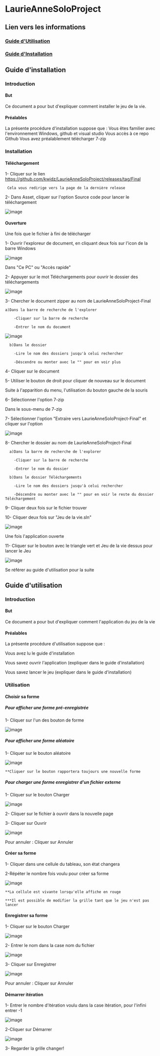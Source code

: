 # LaurieAnneSoloProject

## Lien vers les informations

### [Guide d'Utilisation](https://github.com/kwidz/LaurieAnneSoloProject/blob/main/README.md#guide-dutilisation-1)

### [Guide d'Installation](https://github.com/kwidz/LaurieAnneSoloProject/blob/main/README.md#guide-dinstallation-1)


## Guide d'installation

### Introduction 

#### But 

Ce document a pour but d'expliquer comment installer le jeu de la vie. 

#### Préalables
La présente procédure d'installation suppose que :
  Vous êtes familier avec l'environnement Windows, github et visual studio
  Vous accès à ce repo Github
  Vous avez préalablement télécharger 7-zip

### Installation 

#### Téléchargement

  1- Cliquer sur le lien https://github.com/kwidz/LaurieAnneSoloProject/releases/tag/Final
     
     Cela vous redirige vers la page de la dernière release 
      
  2- Dans Asset, cliquer sur l'option Source code pour lancer le téléchargement 
  
  ![image](https://github.com/kwidz/LaurieAnneSoloProject/blob/main/What/Photo/githubTel.png)
  
#### Ouverture
Une fois que le fichier à fini de télécharger

  1- Ouvrir l'exploreur de document, en cliquant deux fois sur l'icon de la barre Windows
  
   ![image](https://github.com/kwidz/LaurieAnneSoloProject/blob/main/What/Photo/ExploreurFichier.png)
  
  Dans "Ce PC" ou "Accès rapide"
  
  2- Appuyer sur le mot Téléchargements pour ouvrir le dossier des téléchargements
  
  ![image](https://github.com/kwidz/LaurieAnneSoloProject/blob/main/What/Photo/T%C3%A9l%C3%A9chargements.png)
  
  3- Chercher le document zipper au nom de LaurieAnneSoloProject-Final 
    
    a)Dans la barre de recherche de l'explorer
    
        -Cliquer sur la barre de recherche
      
        -Entrer le nom du document
        
![image](https://github.com/kwidz/LaurieAnneSoloProject/blob/main/What/Photo/Recherche.PNG)
        
      b)Dans le dossier
    
        -Lire le nom des dossiers jusqu'à celui rechercher
      
        -Déscendre ou monter avec le "" pour en voir plus
      
  4- Cliquer sur le document
   
  5- Utiliser le bouton de droit pour cliquer de nouveau sur le document
   
  Suite à l'apparition du menu, l'utilisation du bouton gauche de la souris
   
  6- Sélectionner l'option 7-zip
   
  Dans le sous-menu de 7-zip
   
  7- Sélectionner l'option "Extraire vers LaurieAnneSoloProject-Final" et cliquer sur l'option
  
  ![image](https://github.com/kwidz/LaurieAnneSoloProject/blob/main/What/Photo/7zip.png)
   
  8- Chercher le dossier au nom de LaurieAnneSoloProject-Final 
  
      a)Dans la barre de recherche de l'explorer
    
        -Cliquer sur la barre de recherche
      
        -Entrer le nom du dossier
      
      b)Dans le dossier Téléchargements
    
        -Lire le nom des dossiers jusqu'à celui rechercher
      
        -Déscendre ou monter avec le "" pour en voir le reste du dossier Téléchargement
        
   9- Cliquer deux fois sur le fichier trouver
     
   10- Cliquer deux fois sur "Jeu de la vie.sln"
   
   ![image](https://github.com/kwidz/LaurieAnneSoloProject/blob/main/What/Photo/ouvrirVisual.PNG)
   
   Une fois l'application ouverte
   
   11- Cliquer sur le bouton avec le triangle vert et Jeu de la vie dessus pour lancer le Jeu
    
   ![image](https://github.com/kwidz/LaurieAnneSoloProject/blob/main/What/Photo/DessusVisual.PNG)
    
 Se référer au guide d'utilisation pour la suite
        
   
## Guide d'utilisation

### Introduction 

#### But 

Ce document a pour but d'expliquer comment l'application du jeu de la vie

#### Préalables
La présente procédure d'utilisation suppose que :

  Vous avez lu le guide d'installation
  
  Vous savez ouvrir l'application (expliquer dans le guide d'installation)
  
  Vous savez lancer le jeu (expliquer dans le guide d'installation)
  

### Utilisation

#### Choisir sa forme

##### Pour afficher une forme pré-enregistrée

1- Cliquer sur l'un des bouton de forme 

![image](https://github.com/kwidz/LaurieAnneSoloProject/blob/main/What/Photo/Configuration%20Forme.PNG)
        
##### Pour  afficher une forme aléatoire

1- Cliquer sur le bouton aléatoire

![image](https://github.com/kwidz/LaurieAnneSoloProject/blob/main/What/Photo/Configuration%20Al%C3%A9atoire.PNG)

    **Cliquer sur le bouton rapportera toujours une nouvelle forme
 
##### Pour charger une forme enregistrer d'un fichier externe

1- Cliquer sur le bouton Charger

![image](https://github.com/kwidz/LaurieAnneSoloProject/blob/main/What/Photo/Configuration%20Charger.PNG)

2- Cliquer sur le fichier à ouvrir dans la nouvelle page

3- Cliquer sur Ouvrir

![image](https://github.com/kwidz/LaurieAnneSoloProject/blob/main/What/Photo/ChargerFichier.png)

  Pour annuler : Cliquer sur Annuler
 
 #### Créer sa forme
 
 1- Cliquer dans une cellule du tableau, son état changera
 
 2-Répéter le nombre fois voulu pour créer sa forme
 
 ![image](https://github.com/kwidz/LaurieAnneSoloProject/blob/main/What/Photo/JeuComplet.PNG)
 
    **La cellule est vivante lorsqu'elle affiche en rouge
    
    ***Il est possible de modifier la grille tant que le jeu n'est pas lancer


 #### Enregistrer sa forme
 
 1- Cliquer sur le bouton Charger

![image](https://github.com/kwidz/LaurieAnneSoloProject/blob/main/What/Photo/Configuration%20Enregistrer.PNG)

2- Entrer le nom dans la case nom du fichier

![image](https://github.com/kwidz/LaurieAnneSoloProject/blob/main/What/Photo/EnregistrerEntrer.PNG)

3- Cliquer sur Enregistrer

![image](https://github.com/kwidz/LaurieAnneSoloProject/blob/main/What/Photo/Enregistrer.PNG)

  Pour annuler : Cliquer sur Annuler
  
#### Démarrer itération

1- Entrer le nombre d'itération voulu dans la case itération, pour l'infini entrer -1

![image](https://github.com/kwidz/LaurieAnneSoloProject/blob/main/What/Photo/Iteration.PNG)

2-Cliquer sur Démarrer

![image](https://github.com/kwidz/LaurieAnneSoloProject/blob/main/What/Photo/Demarrer.PNG)

3- Regarder la grille changer! 
